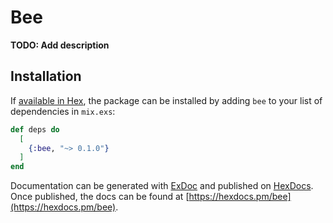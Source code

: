 # Bee

**TODO: Add description**

## Installation

If [available in Hex](https://hex.pm/docs/publish), the package can be installed
by adding `bee` to your list of dependencies in `mix.exs`:

```elixir
def deps do
  [
    {:bee, "~> 0.1.0"}
  ]
end
```

Documentation can be generated with [ExDoc](https://github.com/elixir-lang/ex_doc)
and published on [HexDocs](https://hexdocs.pm). Once published, the docs can
be found at [https://hexdocs.pm/bee](https://hexdocs.pm/bee).

